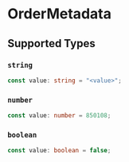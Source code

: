 # OrderMetadata


## Supported Types

### `string`

```typescript
const value: string = "<value>";
```

### `number`

```typescript
const value: number = 850108;
```

### `boolean`

```typescript
const value: boolean = false;
```


